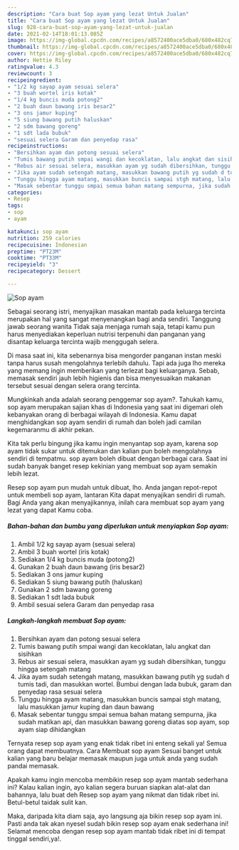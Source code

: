 ```yaml
---
description: "Cara buat Sop ayam yang lezat Untuk Jualan"
title: "Cara buat Sop ayam yang lezat Untuk Jualan"
slug: 928-cara-buat-sop-ayam-yang-lezat-untuk-jualan
date: 2021-02-14T18:01:13.085Z
image: https://img-global.cpcdn.com/recipes/a8572400ace5dba0/680x482cq70/sop-ayam-foto-resep-utama.jpg
thumbnail: https://img-global.cpcdn.com/recipes/a8572400ace5dba0/680x482cq70/sop-ayam-foto-resep-utama.jpg
cover: https://img-global.cpcdn.com/recipes/a8572400ace5dba0/680x482cq70/sop-ayam-foto-resep-utama.jpg
author: Hettie Riley
ratingvalue: 4.3
reviewcount: 3
recipeingredient:
- "1/2 kg sayap ayam sesuai selera"
- "3 buah wortel iris kotak"
- "1/4 kg buncis muda potong2"
- "2 buah daun bawang iris besar2"
- "3 ons jamur kuping"
- "5 siung bawang putih haluskan"
- "2 sdm bawang goreng"
- "1 sdt lada bubuk"
- "sesuai selera Garam dan penyedap rasa"
recipeinstructions:
- "Bersihkan ayam dan potong sesuai selera"
- "Tumis bawang putih smpai wangi dan kecoklatan, lalu angkat dan sisihkan"
- "Rebus air sesuai selera, masukkan ayam yg sudah dibersihkan, tunggu hingga setengah matang"
- "Jika ayam sudah setengah matang, masukkan bawang putih yg sudah d tumis tadi, dan masukkan wortel. Bumbui dengan lada bubuk, garam dan penyedap rasa sesuai selera"
- "Tunggu hingga ayam matang, masukkan buncis sampai stgh matang, lalu masukkan jamur kuping dan daun bawang"
- "Masak sebentar tunggu smpai semua bahan matang sempurna, jika sudah matikan api, dan masukkan bawang goreng diatas sop ayam, sop ayam siap dihidangkan"
categories:
- Resep
tags:
- sop
- ayam

katakunci: sop ayam 
nutrition: 259 calories
recipecuisine: Indonesian
preptime: "PT23M"
cooktime: "PT33M"
recipeyield: "3"
recipecategory: Dessert

---
```



![Sop ayam](https://img-global.cpcdn.com/recipes/a8572400ace5dba0/680x482cq70/sop-ayam-foto-resep-utama.jpg)

Sebagai seorang istri, menyajikan masakan mantab pada keluarga tercinta merupakan hal yang sangat menyenangkan bagi anda sendiri. Tanggung jawab seorang  wanita Tidak saja menjaga rumah saja, tetapi kamu pun harus menyediakan keperluan nutrisi terpenuhi dan panganan yang disantap keluarga tercinta wajib menggugah selera.

Di masa  saat ini, kita sebenarnya bisa mengorder panganan instan meski tanpa harus susah mengolahnya terlebih dahulu. Tapi ada juga lho mereka yang memang ingin memberikan yang terlezat bagi keluarganya. Sebab, memasak sendiri jauh lebih higienis dan bisa menyesuaikan makanan tersebut sesuai dengan selera orang tercinta. 



Mungkinkah anda adalah seorang penggemar sop ayam?. Tahukah kamu, sop ayam merupakan sajian khas di Indonesia yang saat ini digemari oleh kebanyakan orang di berbagai wilayah di Indonesia. Kamu dapat menghidangkan sop ayam sendiri di rumah dan boleh jadi camilan kegemaranmu di akhir pekan.

Kita tak perlu bingung jika kamu ingin menyantap sop ayam, karena sop ayam tidak sukar untuk ditemukan dan kalian pun boleh mengolahnya sendiri di tempatmu. sop ayam boleh dibuat dengan berbagai cara. Saat ini sudah banyak banget resep kekinian yang membuat sop ayam semakin lebih lezat.

Resep sop ayam pun mudah untuk dibuat, lho. Anda jangan repot-repot untuk membeli sop ayam, lantaran Kita dapat menyajikan sendiri di rumah. Bagi Anda yang akan menyajikannya, inilah cara membuat sop ayam yang lezat yang dapat Kamu coba.

<!--inarticleads1-->

##### Bahan-bahan dan bumbu yang diperlukan untuk menyiapkan Sop ayam:

1. Ambil 1/2 kg sayap ayam (sesuai selera)
1. Ambil 3 buah wortel (iris kotak)
1. Sediakan 1/4 kg buncis muda (potong2)
1. Gunakan 2 buah daun bawang (iris besar2)
1. Sediakan 3 ons jamur kuping
1. Sediakan 5 siung bawang putih (haluskan)
1. Gunakan 2 sdm bawang goreng
1. Sediakan 1 sdt lada bubuk
1. Ambil sesuai selera Garam dan penyedap rasa




<!--inarticleads2-->

##### Langkah-langkah membuat Sop ayam:

1. Bersihkan ayam dan potong sesuai selera
1. Tumis bawang putih smpai wangi dan kecoklatan, lalu angkat dan sisihkan
1. Rebus air sesuai selera, masukkan ayam yg sudah dibersihkan, tunggu hingga setengah matang
1. Jika ayam sudah setengah matang, masukkan bawang putih yg sudah d tumis tadi, dan masukkan wortel. Bumbui dengan lada bubuk, garam dan penyedap rasa sesuai selera
1. Tunggu hingga ayam matang, masukkan buncis sampai stgh matang, lalu masukkan jamur kuping dan daun bawang
1. Masak sebentar tunggu smpai semua bahan matang sempurna, jika sudah matikan api, dan masukkan bawang goreng diatas sop ayam, sop ayam siap dihidangkan




Ternyata resep sop ayam yang enak tidak ribet ini enteng sekali ya! Semua orang dapat membuatnya. Cara Membuat sop ayam Sesuai banget untuk kalian yang baru belajar memasak maupun juga untuk anda yang sudah pandai memasak.

Apakah kamu ingin mencoba membikin resep sop ayam mantab sederhana ini? Kalau kalian ingin, ayo kalian segera buruan siapkan alat-alat dan bahannya, lalu buat deh Resep sop ayam yang nikmat dan tidak ribet ini. Betul-betul taidak sulit kan. 

Maka, daripada kita diam saja, ayo langsung aja bikin resep sop ayam ini. Pasti anda tak akan nyesel sudah bikin resep sop ayam enak sederhana ini! Selamat mencoba dengan resep sop ayam mantab tidak ribet ini di tempat tinggal sendiri,ya!.

